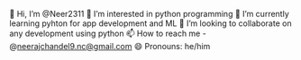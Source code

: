 👋 Hi, I’m @Neer2311
👀 I’m interested in python programming
🌱 I’m currently learning pyhton for app development and ML
💞️ I’m looking to collaborate on any development using python
📫 How to reach me - @neerajchandel9.nc@gmail.com
😄 Pronouns: he/him

